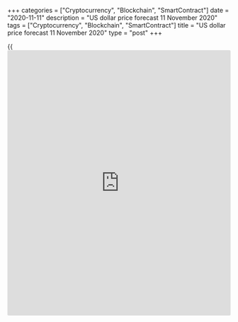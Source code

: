 +++
categories = ["Cryptocurrency", "Blockchain", "SmartContract"]
date = "2020-11-11"
description = "US dollar price forecast 11 November 2020"
tags = ["Cryptocurrency", "Blockchain", "SmartContract"]
title = "US dollar price forecast 11 November 2020"
type = "post"
+++

{{<iframe id="large-banner" src="https://www.bounty.group/#slide=9.0" width="100%" height="600" scrolling="no" style="border: 0px solid rgb(216, 221, 230); border-radius: 3px;">}}

2020-11-11

2020-11-11

Dollar smiles again. Forecast as of 11.11.2020Dmitri Demidenko

While the EURUSD bulls wonder why the price isn’t rising, the bears see
the reasons for a deeper correction. What’s next? Let us discuss the
Forex outlook and make up a [EURUSD][1] trading plan.

##  **Monthly US dollar fundamental forecast**

It is impossible to predict market trends. The market is unpredictable;
it can always surprise us. The [EURUSD][1] bulls are surprised because
the pair doesn’t grow. There should be several reasons for the euro
growth. Joe Biden has won the US presidential election; there is
positive [news](https://www.letsplayfx.com/blog/forex-news-website/) about the COVID-19 vaccines. Investors should have started
selling the dollar. However, the greenback remains strong, encouraging
traders to buy the USD.

Jefferies notes that the USD closed in the red zone six months out of
the last seven, having been down by 11%. The dollar’s surge on November
9 proves that most of the negative had been priced in the quotes, and
the greenback will hardly start falling now. The central bank in Europe
and Asia, which compete with the Fed, are willing to provide an extra
monetary stimulus, which is a bearish factor for their local currencies.
Jefferies sees the [EURUSD][1] falling to 1.14 as the dollar smile
theory is popular again. It suggests the USD should strengthen at the
final, third stage of the economic cycle because the US GDP outperforms
the global peers.

Even though the next two quarters, according to the President of the
Federal Reserve Bank of Dallas Robert Kaplan, will be tough for the US,
it should demonstrate robust growth in 2021. Unlike Europe, the USA does
not impose a lockdown, and the restrictions introduced in the euro-area
countries are costly. For example, each month of helping businesses and
workers in Italy affected by COVID-19 will cost Rome €10 billion. If the
restrictions last through March, it will cost €40 billion - €50 billion,
or 3% of GDP. Furthermore, the PMIs and other indicators are falling,
which is confirmed by a decrease in the ZEW Indicator of Economic
Sentiment for Germany to the lowest level since April.

###  **Dynamics of German economic sentiment index**





 _Source_ _: Bloomberg_

The epidemiological situation in the euro area deteriorates. The ECB
estimates that one in seven workers in Spain is associated with a
business at risk of collapse, which compares with 8% of employees in
Germany and France, and 10% - in Italy. The divergence in economic
growth is in favor of the USA, which presses down the [EURUSD][1].

And what about Biden’s victory and coronavirus vaccines? I believe the
first driver has already worked out, which is evident from the euro drop
on November 9. There is still much uncertainty around vaccines. Nobody
can say how quickly they will be introduced and how long the immunity
will last. The market needs time. The US stock indexes could be
overvalued and will be unstable in the next few weeks. Besides, the
positive [news](https://www.letsplayfx.com/blog/forex-news-website/) about COVID-19 vaccines will give Republicans a reason to
delay or adopt a smaller fiscal stimulus than previously anticipated.

###  ** **Monthly** **[EURUSD][1] trading plan****

The euro should be strong in the long-term outlook, but it should weaken
in the short term. Under such conditions, one could buy the [EURUSD][1]
at the breakout of the resistance at 1.192. It will be relevant to sell
the euro-dollar if the price breaks out the support at 1.179.

* * *

P.S. Did you like my article? Share it in social networks: it will be
the best “thank you" :)

Ask me questions and comment below. I’ll be glad to answer your
questions and give necessary explanations.

 **Useful links:**

  * I recommend trying to trade with a reliable broker [here][2]. The system allows you to trade by yourself or copy successful traders from all across the globe.
  * Use my promo-code BLOG for getting deposit bonus 50% on LiteForex platform. Just enter this code in the appropriate field while [depositing][3] your trading account.
  * Telegram chat for traders: <t.me/liteforexengchat>. We are sharing the signals and trading experience
  * Telegram channel with high-quality analytics, Forex reviews, training articles, and other useful things for traders <t.me/liteforex>



## Price chart of EURUSD in real time mode

The content of this article reflects the author’s opinion and does not
necessarily reflect the official position of LiteForex. The material
published on this page is provided for informational purposes only and
should not be considered as the provision of investment advice for the
purposes of Directive 2004/39/EC.

Rate this article:

{{value}}

( {{count}} {{title}} )

   1. my.liteforex.com/trading/chart?symbol=EURUSD&returnUrl=true
   2. my.liteforex.com/?category=analysts-opinions&slug=dollar-smiles-again-forecast-as-of-11112020&openPopup=%2Fregistration%2Fpopup&utm_source=blog&utm_medium=article&utm_campaign=bonus
   3. my.liteforex.com/deposit/?category=analysts-opinions&slug=dollar-smiles-again-forecast-as-of-11112020&promo_code=BLOG&utm_source=blog&utm_medium=article&utm_campaign=bonus